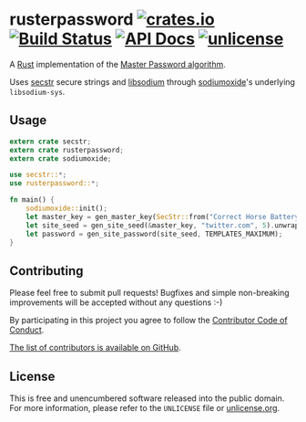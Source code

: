# rusterpassword [![crates.io](https://img.shields.io/crates/v/rusterpassword.svg)](https://crates.io/crates/rusterpassword) [![Build Status](https://img.shields.io/travis/myfreeweb/rusterpassword.svg?style=flat)](https://travis-ci.org/myfreeweb/rusterpassword) [![API Docs](https://img.shields.io/badge/api-docs-yellow.svg?style=flat)](https://myfreeweb.github.io/autodocs/rusterpassword/rusterpassword) [![unlicense](https://img.shields.io/badge/un-license-green.svg?style=flat)](http://unlicense.org)

A [Rust] implementation of the [Master Password algorithm].

Uses [secstr] secure strings and [libsodium] through [sodiumoxide]'s underlying `libsodium-sys`.

[Rust]: https://www.rust-lang.org
[Master Password algorithm]: https://ssl.masterpasswordapp.com/algorithm.html
[secstr]: https://github.com/myfreeweb/secstr
[libsodium]: https://github.com/jedisct1/libsodium
[sodiumoxide]: https://github.com/dnaq/sodiumoxide

## Usage

```rust
extern crate secstr;
extern crate rusterpassword;
extern crate sodiumoxide;

use secstr::*;
use rusterpassword::*;

fn main() {
    sodiumoxide::init();
    let master_key = gen_master_key(SecStr::from("Correct Horse Battery Staple"), "Cosima Niehaus").unwrap();
    let site_seed = gen_site_seed(&master_key, "twitter.com", 5).unwrap();
    let password = gen_site_password(site_seed, TEMPLATES_MAXIMUM);
}
```

## Contributing

Please feel free to submit pull requests!
Bugfixes and simple non-breaking improvements will be accepted without any questions :-)

By participating in this project you agree to follow the [Contributor Code of Conduct](http://contributor-covenant.org/version/1/2/0/).

[The list of contributors is available on GitHub](https://github.com/myfreeweb/rusterpassword/graphs/contributors).

## License

This is free and unencumbered software released into the public domain.  
For more information, please refer to the `UNLICENSE` file or [unlicense.org](http://unlicense.org).
